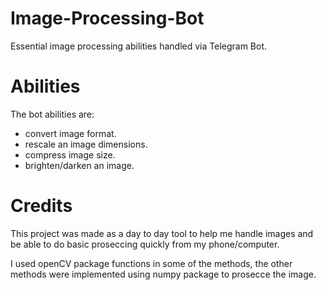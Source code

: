 # Image-Processing-Bot
Essential image processing abilities handled via Telegram Bot.

# Abilities 
The bot abilities are:
  * convert image format.
  * rescale an image dimensions.
  * compress image size.
  * brighten/darken an image.


# Credits
This project was made as a day to day tool to help me handle images and be able to do basic proseccing 
quickly from my phone/computer.

I used openCV package functions in some of the methods, the other methods were implemented 
using numpy package to prosecce the image.


